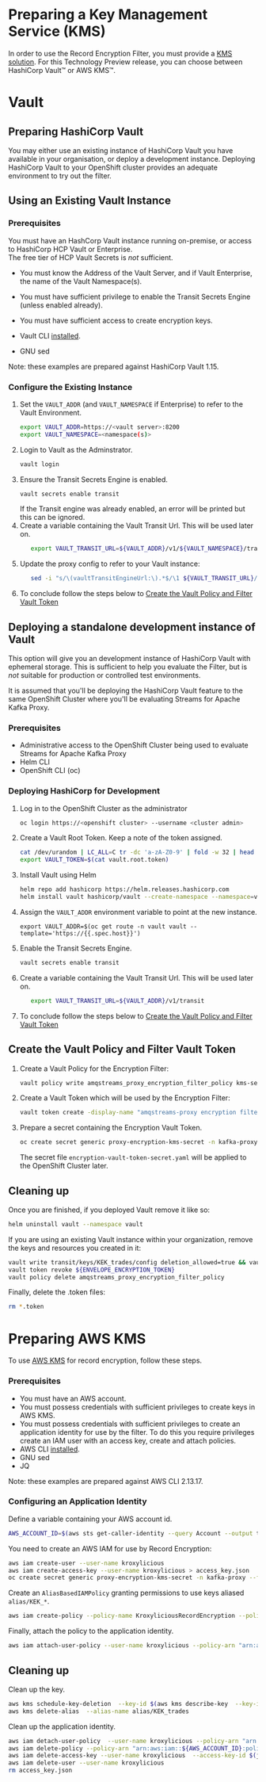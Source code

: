 # Preparing a Key Management Service (KMS)

In order to use the Record Encryption Filter, you must provide a [KMS solution](./README.md).
For this Technology Preview release, you can choose between HashiCorp Vault&#8482; or AWS KMS&#8482;.

# Vault

## Preparing HashiCorp Vault

You may either use an existing instance of HashiCorp Vault you have available in your organisation, or deploy a development instance.
Deploying HashiCorp Vault to your OpenShift cluster provides an adequate environment to try out the filter.

## Using an Existing Vault Instance

### Prerequisites

You must have an HashCorp Vault instance running on-premise, or access to HashiCorp HCP Vault or Enterprise.  
The free tier of HCP Vault Secrets is *not* sufficient.

* You must know the Address of the Vault Server, and if Vault Enterprise, the name of the Vault Namespace(s).
* You must have sufficient privilege to enable the Transit Secrets Engine (unless enabled already).
* You must have sufficient access to create encryption keys.

* Vault CLI [installed](https://developer.hashicorp.com/vault/tutorials/getting-started/getting-started-install).
* GNU sed

Note: these examples are prepared against HashiCorp Vault 1.15.

### Configure the Existing Instance

1. Set the `VAULT_ADDR` (and `VAULT_NAMESPACE` if Enterprise) to refer to the Vault Environment.
   ```sh
   export VAULT_ADDR=https://<vault server>:8200
   export VAULT_NAMESPACE=<namespace(s)>
2. Login to Vault as the Adminstrator.
   ```sh
   vault login
   ```
3. Ensure the Transit Secrets Engine is enabled.
   ```sh
   vault secrets enable transit
   ```
   If the Transit engine was already enabled, an error will be printed but this can be ignored.
4. Create a variable containing the Vault Transit Url.  This will be used later on.
   ```sh
      export VAULT_TRANSIT_URL=${VAULT_ADDR}/v1/${VAULT_NAMESPACE}/transit
   ```
5. Update the proxy config to refer to your Vault instance:
   ```sh
      sed -i "s/\(vaultTransitEngineUrl:\).*$/\1 ${VAULT_TRANSIT_URL}/" */proxy/proxy-config.yaml
   ```  
6. To conclude follow the steps below to [Create the Vault Policy and Filter Vault Token](#create-the-vault-policy-and-filter-vault-token)

## Deploying a standalone development instance of Vault

This option will give you an development instance of HashiCorp Vault with ephemeral storage.  This is sufficient to help you evaluate the
Filter, but is *not* suitable for production or controlled test environments.

It is assumed that you'll be deploying the HashiCorp Vault feature to the same OpenShift Cluster where you'll be evaluating Streams for Apache Kafka Proxy.

### Prerequisites

* Administrative access to the OpenShift Cluster being used to evaluate Streams for Apache Kafka Proxy
* Helm CLI
* OpenShift CLI (oc)

### Deploying HashiCorp for Development

1. Log in to the OpenShift Cluster as the administrator
   ```sh
   oc login https://<openshift cluster> --username <cluster admin>
   ```
2. Create a Vault Root Token. Keep a note of the token assigned.
   ```sh
   cat /dev/urandom | LC_ALL=C tr -dc 'a-zA-Z0-9' | fold -w 32 | head -n 1 > vault.root.token
   export VAULT_TOKEN=$(cat vault.root.token)
   ```
3. Install Vault using Helm
   ```sh
   helm repo add hashicorp https://helm.releases.hashicorp.com
   helm install vault hashicorp/vault --create-namespace --namespace=vault --version 0.27 --values kms-setup/vault/helm-dev-values.yaml --set server.dev.devRootToken=${VAULT_TOKEN} --wait
   ```
4. Assign the `VAULT_ADDR` environment variable to point at the new instance.
   ```
   export VAULT_ADDR=$(oc get route -n vault vault --template='https://{{.spec.host}}')
   ```
5. Enable the Transit Secrets Engine.
   ```sh
   vault secrets enable transit
   ```
6. Create a variable containing the Vault Transit Url.  This will be used later on.
   ```sh
      export VAULT_TRANSIT_URL=${VAULT_ADDR}/v1/transit
   ```   
7. To conclude follow the steps below to [Create the Vault Policy and Filter Vault Token](#create-the-vault-policy-and-filter-vault-token)

## Create the Vault Policy and Filter Vault Token

1. Create a Vault Policy for the Encryption Filter:
   ```sh
   vault policy write amqstreams_proxy_encryption_filter_policy kms-setup/vault/amqstreams_proxy_encryption_filter_policy.hcl
2. Create a Vault Token which will be used by the Encryption Filter:
   ```bash
   vault token create -display-name "amqstreams-proxy encryption filter" -policy=amqstreams_proxy_encryption_filter_policy -no-default-policy -orphan -field=token > vault.encryption.token
   ```
3. Prepare a secret containing the Encryption Vault Token.
   ```sh
   oc create secret generic proxy-encryption-kms-secret -n kafka-proxy --from-file=encryption-vault-token.txt=vault.encryption.token --dry-run=client -o yaml > base/proxy/proxy-encryption-kms-secret.yaml
   ```
   The secret file `encryption-vault-token-secret.yaml` will be applied to the OpenShift Cluster later.

## Cleaning up

Once you are finished, if you deployed Vault remove it like so:

```sh
helm uninstall vault --namespace vault
```

If you are using an existing Vault instance within your organization, remove the keys and resources you created in it:

```sh
vault write transit/keys/KEK_trades/config deletion_allowed=true && vault delete transit/keys/KEK_trades
vault token revoke ${ENVELOPE_ENCRYPTION_TOKEN}
vault policy delete amqstreams_proxy_encryption_filter_policy
```

Finally, delete the .token files:
```sh
rm *.token
```

# Preparing AWS KMS

To use [AWS KMS](https://docs.aws.amazon.com/kms/latest/developerguide/overview.html) for record encryption, follow these steps. 

### Prerequisites

* You must have an AWS account.
* You must possess credentials with sufficient privileges to create keys in AWS KMS.
* You must possess credentials with sufficient privileges to create an application identity for use by the filter.
  To do this you require privileges create an IAM user with an access key, create and attach policies. 
* AWS CLI [installed](https://aws.amazon.com/cli/).
* GNU sed
* JQ


Note: these examples are prepared against AWS CLI 2.13.17.

### Configuring an Application Identity

Define a variable containing your AWS account id.

```sh
AWS_ACCOUNT_ID=$(aws sts get-caller-identity --query Account --output text)
```

You need to create an AWS IAM for use by Record Encryption:

```sh
aws iam create-user --user-name kroxylicious
aws iam create-access-key --user-name kroxylicious > access_key.json
oc create secret generic proxy-encryption-kms-secret -n kafka-proxy --from-file=accessKeyId.txt=<(jq -r .AccessKey.AccessKeyId access_key.json) --from-file=secretAccessKey.txt=<(jq -r .AccessKey.SecretAccessKey access_key.json) --dry-run=client -o yaml > base/proxy/proxy-encryption-kms-secret.yaml
```

Create an `AliasBasedIAMPolicy` granting permissions to use keys aliased `alias/KEK_*`.

```sh
aws iam create-policy --policy-name KroxyliciousRecordEncryption --policy-document file://<(sed -e "s#[$]{AWS_ACCOUNT_ID}#${AWS_ACCOUNT_ID}#" kms-setup/aws/kek.policy)
```

Finally, attach the policy to the application identity.

```sh
aws iam attach-user-policy --user-name kroxylicious --policy-arn "arn:aws:iam::${AWS_ACCOUNT_ID}:policy/KroxyliciousRecordEncryption"
```

## Cleaning up

Clean up the key.

```sh
aws kms schedule-key-deletion  --key-id $(aws kms describe-key  --key-id alias/KEK_trades | jq -r .KeyMetadata.KeyId)
aws kms delete-alias  --alias-name alias/KEK_trades
```

Clean up the application identity.

```sh
aws iam detach-user-policy  --user-name kroxylicious --policy-arn "arn:aws:iam::${AWS_ACCOUNT_ID}:policy/KroxyliciousRecordEncryption"
aws iam delete-policy --policy-arn "arn:aws:iam::${AWS_ACCOUNT_ID}:policy/KroxyliciousRecordEncryption"
aws iam delete-access-key --user-name kroxylicious  --access-key-id $(jq -r .AccessKey.AccessKeyId access_key.json)
aws iam delete-user --user-name kroxylicious
rm access_key.json
```
